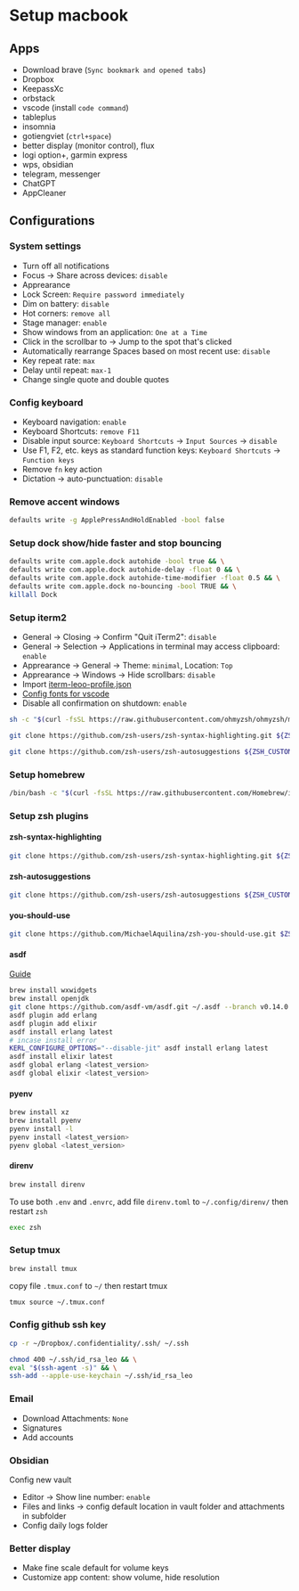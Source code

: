 # Setup macbook

## Apps

- Download brave (`Sync bookmark and opened tabs`)
- Dropbox
- KeepassXc
- orbstack
- vscode (install `code command`)
- tableplus
- insomnia
- gotiengviet (`ctrl+space`)
- better display (monitor control), flux
- logi option+, garmin express
- wps, obsidian
- telegram, messenger
- ChatGPT
- AppCleaner

## Configurations

### System settings

- Turn off all notifications
- Focus &rarr; Share across devices: `disable`
- Apprearance
- Lock Screen: `Require password immediately`
- Dim on battery: `disable`
- Hot corners: `remove all`
- Stage manager: `enable`
- Show windows from an application: `One at a Time`
- Click in the scrollbar to &rarr; Jump to the spot that's clicked
- Automatically rearrange Spaces based on most recent use: `disable`
- Key repeat rate: `max`
- Delay until repeat: `max-1`
- Change single quote and double quotes

### Config keyboard

- Keyboard navigation: `enable`
- Keyboard Shortcuts: `remove F11`
- Disable input source: `Keyboard Shortcuts` &rarr; `Input Sources` &rarr; `disable`
- Use F1, F2, etc. keys as standard function keys: `Keyboard Shortcuts` &rarr; `Function keys`
- Remove `fn` key action
- Dictation &rarr; auto-punctuation: `disable`

### Remove accent windows

```bash
defaults write -g ApplePressAndHoldEnabled -bool false
```

### Setup dock show/hide faster and stop bouncing

```bash
defaults write com.apple.dock autohide -bool true && \
defaults write com.apple.dock autohide-delay -float 0 && \
defaults write com.apple.dock autohide-time-modifier -float 0.5 && \
defaults write com.apple.dock no-bouncing -bool TRUE && \
killall Dock
```

### Setup iterm2

- General &rarr; Closing &rarr; Confirm "Quit iTerm2": `disable`
- General &rarr; Selection &rarr; Applications in terminal may access clipboard: `enable`
- Apprearance &rarr; General &rarr; Theme: `minimal`, Location: `Top`
- Apprearance &rarr; Windows &rarr; Hide scrollbars: `disable`
- Import [iterm-leoo-profile.json](./iterm-leoo-profile.json)
- [Config fonts for vscode](https://github.com/romkatv/powerlevel10k/issues/671)
- Disable all confirmation on shutdown: `enable`

```bash
sh -c "$(curl -fsSL https://raw.githubusercontent.com/ohmyzsh/ohmyzsh/master/tools/install.sh)"
```

```bash
git clone https://github.com/zsh-users/zsh-syntax-highlighting.git ${ZSH_CUSTOM:-~/.oh-my-zsh/custom}/plugins/zsh-syntax-highlighting
```

```bash
git clone https://github.com/zsh-users/zsh-autosuggestions ${ZSH_CUSTOM:-~/.oh-my-zsh/custom}/plugins/zsh-autosuggestions
```

### Setup homebrew

```bash
/bin/bash -c "$(curl -fsSL https://raw.githubusercontent.com/Homebrew/install/HEAD/install.sh)"
```

### Setup zsh plugins

#### zsh-syntax-highlighting

```bash
git clone https://github.com/zsh-users/zsh-syntax-highlighting.git ${ZSH_CUSTOM:-~/.oh-my-zsh/custom}/plugins/zsh-syntax-highlighting
```

#### zsh-autosuggestions

```bash
git clone https://github.com/zsh-users/zsh-autosuggestions ${ZSH_CUSTOM:-~/.oh-my-zsh/custom}/plugins/zsh-autosuggestions
```

#### you-should-use

```bash
git clone https://github.com/MichaelAquilina/zsh-you-should-use.git $ZSH_CUSTOM/plugins/you-should-use
```

#### asdf

[Guide](https://asdf-vm.com/guide/getting-started.html)

```bash
brew install wxwidgets
brew install openjdk
git clone https://github.com/asdf-vm/asdf.git ~/.asdf --branch v0.14.0
asdf plugin add erlang
asdf plugin add elixir
asdf install erlang latest
# incase install error
KERL_CONFIGURE_OPTIONS="--disable-jit" asdf install erlang latest
asdf install elixir latest
asdf global erlang <latest_version>
asdf global elixir <latest_version>
```

#### pyenv

```bash
brew install xz
brew install pyenv
pyenv install -l
pyenv install <latest_version>
pyenv global <latest_version>
```

#### direnv

```bash
brew install direnv
```

To use both `.env` and `.envrc`, add file `direnv.toml` to `~/.config/direnv/` then restart `zsh`

```bash
exec zsh
```

### Setup tmux

```bash
brew install tmux
```

copy file `.tmux.conf` to `~/` then restart tmux

```bash
tmux source ~/.tmux.conf
```

### Config github ssh key

```bash
cp -r ~/Dropbox/.confidentiality/.ssh/ ~/.ssh
```

```bash
chmod 400 ~/.ssh/id_rsa_leo && \
eval "$(ssh-agent -s)" && \
ssh-add --apple-use-keychain ~/.ssh/id_rsa_leo
```

### Email

- Download Attachments: `None`
- Signatures
- Add accounts

### Obsidian

Config new vault

- Editor &rarr; Show line number: `enable`
- Files and links &rarr; config default location in vault folder and attachments in subfolder
- Config daily logs folder

### Better display

- Make fine scale default for volume keys
- Customize app content: show volume, hide resolution
